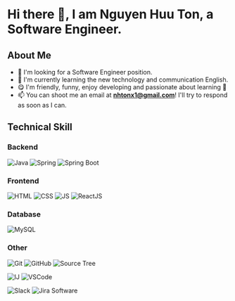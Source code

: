 # Hi there 👋, I am Nguyen Huu Ton, a Software Engineer.

## About Me
- 💼 I'm looking for a Software Engineer position.
- 🌱 I'm currently learning the new technology and communication English.
- 😋 I'm friendly, funny, enjoy developing and passionate about learning 📖
- 📫 You can shoot me an email at **nhtonx1@gmail.com**! I'll try to respond as soon as I can.

## Technical Skill

### Backend
![Java](https://img.shields.io/badge/Java-%230976bd?style=flat-square&logo=java)
![Spring](https://img.shields.io/badge/Spring-%236DB33F?style=flat-square&logo=spring&logoColor=white)
![Spring Boot](https://img.shields.io/badge/Spring%20Boot-%236DB33F?style=flat-square&logo=springboot&logoColor=white)

### Frontend
![HTML](https://img.shields.io/badge/HTML-E34F26?style=flat-square&logo=HTML5&logoColor=white)
![CSS](https://img.shields.io/badge/CSS-%231572B6?style=flat-square&logo=css3&logoColor=white)
![JS](https://img.shields.io/badge/JavaScript-%23F7DF1E?style=flat-square&logo=javascript&logoColor=black)
![ReactJS](https://img.shields.io/badge/ReactJS-%2361DAFB?style=flat-square&logo=react&logoColor=black)

### Database
![MySQL](https://img.shields.io/badge/MySQL-%234479A1?style=flat-square&logo=mysql&logoColor=white)

### Other
![Git](https://img.shields.io/badge/Git-%23F05032?style=flat-square&logo=git&logoColor=white)
![GitHub](https://img.shields.io/badge/GitHub-%23181717?style=flat-square&logo=github&logoColor=white)
![Source Tree](https://img.shields.io/badge/Source%20Tree-%230052CC?style=flat-square&logo=sourcetree&logoColor=white)


![IJ](https://img.shields.io/badge/IntelliJ%20IDEA-%23000000?style=flat-square&logo=intellijidea&logoColor=white)
![VSCode](https://img.shields.io/badge/Visual%20Studio%20Code-%23007ACC?style=flat-square&logo=visualstudiocode&logoColor=white)

![Slack](https://img.shields.io/badge/Slack-%234A154B?style=flat-square&logo=slack&logoColor=white)
![Jira Software](https://img.shields.io/badge/Jira%20Software-%230052CC?style=flat-square&logo=jirasoftware&logoColor=white)
